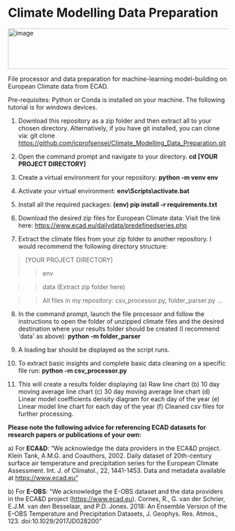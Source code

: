 # Climate Modelling Data Preparation
<img width="652" height="93" alt="image" src="https://github.com/user-attachments/assets/bc9d535c-0ff2-4ede-962e-772eeb9ae526" />

File processor and data preparation for machine-learning model-building on European Climate data from ECAD. 

Pre-requisites: Python or Conda is installed on your machine. The following tutorial is for windows devices.

1) Download this repository as a zip folder and then extract all to your chosen directory. Alternatively, if you have git installed, you can clone via: 
git clone https://github.com/icprofsensei/Climate_Modelling_Data_Preparation.git

2) Open the command prompt and navigate to your directory.
**cd [YOUR PROJECT DIRECTORY]**

3) Create a virtual environment for your repository:
**python -m venv env**

4) Activate your virtual environment:
**env\Scripts\activate.bat**

5) Install all the required packages:
**(env) pip install -r requirements.txt**

6) Download the desired zip files for European Climate data:
Visit the link here: https://www.ecad.eu/dailydata/predefinedseries.php

7) Extract the climate files from your zip folder to another repository. I would recommend the following directory structure:
>[YOUR PROJECT DIRECTORY]
>>env


>>data (Extract zip folder here)


>>All files in my repository: csv_processor.py, folder_parser.py ...

8) In the command prompt, launch the file processor and follow the instructions to open the folder of unzipped climate files and the desired destination where your results folder should be created (I recommend 'data' as above):
**python -m folder_parser**

9) A loading bar should be displayed as the script runs.

10) To extract basic insights and complete basic data cleaning on a specific file run:
**python -m csv_processor.py**

11) This will create a results folder displaying (a) Raw line chart (b) 10 day moving average line chart (c) 30 day moving average line chart (d) Linear model coefficients density diagram for each day of the year (e) Linear model line chart for each day of the year (f) Cleaned csv files for further processing.


**Please note the following advice for referencing ECAD datasets for research papers or publications of your own:**


a) For **ECA&D**:
“We acknowledge the data providers in the ECA&D project.
Klein Tank, A.M.G. and Coauthors, 2002. Daily dataset of 20th-century surface air
temperature and precipitation series for the European Climate Assessment. Int. J. of Climatol.,
22, 1441-1453.
Data and metadata available at https://www.ecad.eu”


b) For **E-OBS**:
“We acknowledge the E-OBS dataset and the data providers in the ECA&D project
(https://www.ecad.eu).
Cornes, R., G. van der Schrier, E.J.M. van den Besselaar, and P.D. Jones. 2018: An Ensemble
Version of the E-OBS Temperature and Precipitation Datasets, J. Geophys. Res. Atmos., 123.
doi:10.1029/2017JD028200"
